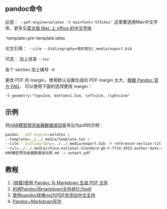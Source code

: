 
## pandoc命令

必选：
`--pdf-engine=xelatex -V mainfont='STXihei'`
这里要选用Mac中文字体，更多见[英文版 Mac 上 office 的中文字体](https://www.jianshu.com/p/8cf09c5144e2)

-template=pm-template.latex

论文引用：
`--cite --bibliography=我的笔记/_media/export.bib`

可选：
加上目录
`--toc `

各个 section 加上编号
`-N`

更改 PDF 的 margin，使用默认设置生成的 PDF margin 太大，[根据 Pandoc 官方 FAQ](https://pandoc.org/faqs.html#how-do-i-change-the-margins-in-pdf-output)， 可以使用下面的选项更改 margin：

`-V geometry:"top=2cm, bottom=1.5cm, left=2cm, right=2cm"`

## 示例 

将[HAR模型预测金融数据波动率](../../Projects/Volatility%20Forecasting/HAR模型预测金融数据波动率.md)导出为pdf的示例：

```bash
pandoc --pdf-engine=xelatex \
--template=../../_media/template.tex \
--cite --bibliography=../../_media/export.bib -M reference-section-title="参考文献" \
--csl=../../_media/china-national-standard-gb-t-7714-2015-author-date.csl \
HAR模型预测金融数据波动率.md -o output.pdf
```

## 教程
1. [[转载]使用 Pandoc 与 Markdown 生成 PDF 文件](https://www.cnblogs.com/charleechan/p/12319264.html)
2. [利用Pandoc将markdown文件转化为pdf](https://www.cnblogs.com/loongfee/p/3223957.html)
3. [使用pandoc转换md为PDF并添加中文支持](https://www.jianshu.com/p/7f9a9ff053bb)
4. [Pandoc+Markdown写作](https://blog.csdn.net/abcamus/article/details/52727497)